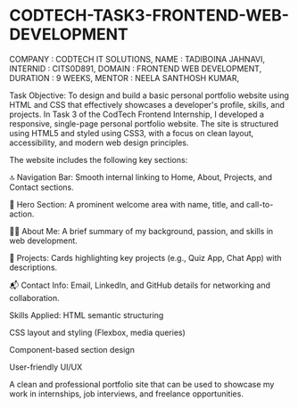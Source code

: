 # CODTECH-TASK3-FRONTEND-WEB-DEVELOPMENT

COMPANY : CODTECH IT SOLUTIONS, NAME : TADIBOINA JAHNAVI, INTERNID : CITS0D891, DOMAIN : FRONTEND WEB DEVELOPMENT, DURATION : 9 WEEKS, MENTOR : NEELA SANTHOSH KUMAR,

 Task Objective:
To design and build a basic personal portfolio website using HTML and CSS that effectively showcases a developer's profile, skills, and projects.
In Task 3 of the CodTech Frontend Internship, I developed a responsive, single-page personal portfolio website. The site is structured using HTML5 and styled using CSS3, with a focus on clean layout, accessibility, and modern web design principles.

The website includes the following key sections:

🔝 Navigation Bar: Smooth internal linking to Home, About, Projects, and Contact sections.

👋 Hero Section: A prominent welcome area with name, title, and call-to-action.

👨‍💻 About Me: A brief summary of my background, passion, and skills in web development.

🧩 Projects: Cards highlighting key projects (e.g., Quiz App, Chat App) with descriptions.

📬 Contact Info: Email, LinkedIn, and GitHub details for networking and collaboration.

 Skills Applied:
HTML semantic structuring

CSS layout and styling (Flexbox, media queries)

Component-based section design

User-friendly UI/UX

A clean and professional portfolio site that can be used to showcase my work in internships, job interviews, and freelance opportunities.

